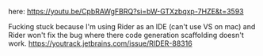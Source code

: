 here: https://youtu.be/CpbRAWgFBRQ?si=bW-GTXzbqxp-7HZE&t=3593

Fucking stuck because I'm using Rider as an IDE (can't use VS on mac) and Rider won't fix the bug where there code generation scaffolding doesn't work.
https://youtrack.jetbrains.com/issue/RIDER-88316

